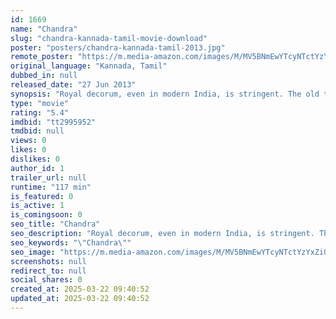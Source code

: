```yaml
---
id: 1669
name: "Chandra"
slug: "chandra-kannada-tamil-movie-download"
poster: "posters/chandra-kannada-tamil-2013.jpg"
remote_poster: "https://m.media-amazon.com/images/M/MV5BNmEwYTcyNTctYzYxZi00NmE1LTk1MDAtMDAxNjQyZjI3NzNiXkEyXkFqcGdeQXVyNTE0NDY5Njc@._V1_SX300.jpg"
original_language: "Kannada, Tamil"
dubbed_in: null
released_date: "27 Jun 2013"
synopsis: "Royal decorum, even in modern India, is stringent. The old tenet of duties and honor, before emotions and love, still subsist. In order to conserve their prominence, the royals seek the wealthy for alliance, if they have exhausted..."
type: "movie"
rating: "5.4"
imdbid: "tt2995952"
tmdbid: null
views: 0
likes: 0
dislikes: 0
author_id: 1
trailer_url: null
runtime: "117 min"
is_featured: 0
is_active: 1
is_comingsoon: 0
seo_title: "Chandra"
seo_description: "Royal decorum, even in modern India, is stringent. The old tenet of duties and honor, before emotions and love, still subsist. In order to conserve their prominence, the royals seek the wealthy for alliance, if they have exhausted..."
seo_keywords: "\"Chandra\""
seo_image: "https://m.media-amazon.com/images/M/MV5BNmEwYTcyNTctYzYxZi00NmE1LTk1MDAtMDAxNjQyZjI3NzNiXkEyXkFqcGdeQXVyNTE0NDY5Njc@._V1_SX300.jpg"
screenshots: null
redirect_to: null
social_shares: 0
created_at: 2025-03-22 09:40:52
updated_at: 2025-03-22 09:40:52
---
```


